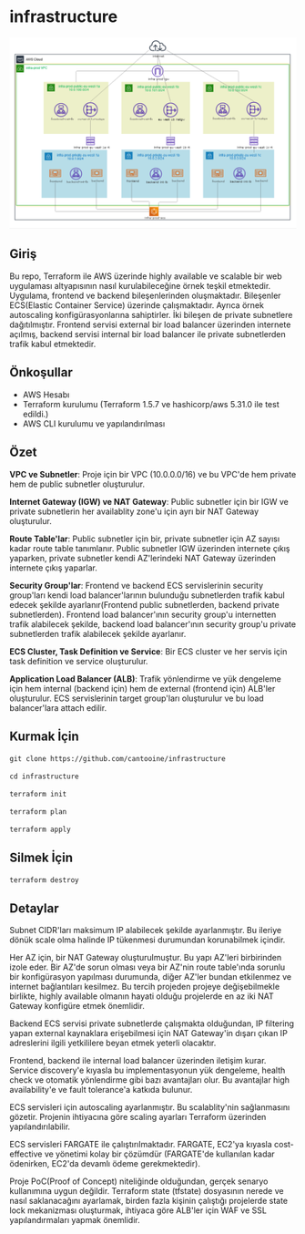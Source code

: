 # infrastructure

![Örnek Resim](https://github.com/Cantooine/infrastructure/blob/master/diagram.png)
## Giriş
Bu repo, Terraform ile AWS üzerinde highly available ve scalable bir web uygulaması altyapısının nasıl kurulabileceğine örnek teşkil etmektedir. Uygulama, frontend ve backend bileşenlerinden oluşmaktadır. Bileşenler ECS(Elastic Container Service) üzerinde çalışmaktadır. Ayrıca örnek autoscaling konfigürasyonlarına sahiptirler. İki bileşen de private subnetlere dağıtılmıştır. Frontend servisi external bir load balancer üzerinden internete açılmış, backend servisi internal bir load balancer ile private subnetlerden trafik kabul etmektedir.

## Önkoşullar
* AWS Hesabı
* Terraform kurulumu (Terraform 1.5.7 ve hashicorp/aws 5.31.0 ile test edildi.)
* AWS CLI kurulumu ve yapılandırılması

## Özet
**VPC ve Subnetler**: Proje için bir VPC (10.0.0.0/16) ve bu VPC'de hem private hem de public subnetler oluşturulur.

**Internet Gateway (IGW) ve NAT Gateway**: Public subnetler için bir IGW ve private subnetlerin her availablity zone'u için ayrı bir NAT Gateway oluşturulur.

**Route Table'lar**: Public subnetler için bir, private subnetler için AZ sayısı kadar route table tanımlanır. Public subnetler IGW üzerinden internete çıkış yaparken, private subnetler kendi AZ'lerindeki NAT Gateway üzerinden internete çıkış yaparlar.

**Security Group'lar**: Frontend ve backend ECS servislerinin security group'ları kendi load balancer'larının bulunduğu subnetlerden trafik kabul edecek şekilde ayarlanır(Frontend public subnetlerden, backend private subnetlerden). Frontend load balancer'ının security group'u internetten trafik alabilecek şekilde, backend load balancer'ının security group'u private subnetlerden trafik alabilecek şekilde ayarlanır.

**ECS Cluster, Task Definition ve Service**: Bir ECS cluster ve her servis için task definition ve service oluşturulur.

**Application Load Balancer (ALB)**: Trafik yönlendirme ve yük dengeleme için hem internal (backend için) hem de external (frontend için) ALB'ler oluşturulur. ECS servislerinin target group'ları oluşturulur ve bu load balancer'lara attach edilir.

## Kurmak İçin

`git clone https://github.com/cantooine/infrastructure`

`cd infrastructure`

`terraform init`

`terraform plan`

`terraform apply`

## Silmek İçin

`terraform destroy`

## Detaylar

Subnet CIDR'ları maksimum IP alabilecek şekilde ayarlanmıştır. Bu ileriye dönük scale olma halinde IP tükenmesi durumundan korunabilmek içindir.

Her AZ için, bir NAT Gateway oluşturulmuştur. Bu yapı AZ'leri birbirinden izole eder. Bir AZ'de sorun olması veya bir AZ'nin route table'ında sorunlu bir konfigürasyon yapılması durumunda, diğer AZ'ler bundan etkilenmez ve internet bağlantıları kesilmez. Bu tercih projeden projeye değişebilmekle birlikte, highly available olmanın hayati olduğu projelerde en az iki NAT Gateway konfigüre etmek önemlidir.

Backend ECS servisi private subnetlerde çalışmakta olduğundan, IP filtering yapan external kaynaklara erişebilmesi için NAT Gateway'in dışarı çıkan IP adreslerini ilgili yetkililere beyan etmek yeterli olacaktır.

Frontend, backend ile internal load balancer üzerinden iletişim kurar. Service discovery'e kıyasla bu implementasyonun yük dengeleme, health check ve otomatik yönlendirme gibi bazı avantajları olur. Bu avantajlar high availability'e ve fault tolerance'a katkıda bulunur.

ECS servisleri için autoscaling ayarlanmıştır. Bu scalablity'nin sağlanmasını gözetir. Projenin ihtiyacına göre scaling ayarları Terraform üzerinden yapılandırılabilir.

ECS servisleri FARGATE ile çalıştırılmaktadır. FARGATE, EC2'ya kıyasla cost-effective ve yönetimi kolay bir çözümdür (FARGATE'de kullanılan kadar ödenirken, EC2'da devamlı ödeme gerekmektedir).

Proje PoC(Proof of Concept) niteliğinde olduğundan, gerçek senaryo kullanımına uygun değildir. Terraform state (tfstate) dosyasının nerede ve nasıl saklanacağını ayarlamak, birden fazla kişinin çalıştığı projelerde state lock mekanizması oluşturmak, ihtiyaca göre ALB'ler için WAF ve SSL yapılandırmaları yapmak önemlidir.
